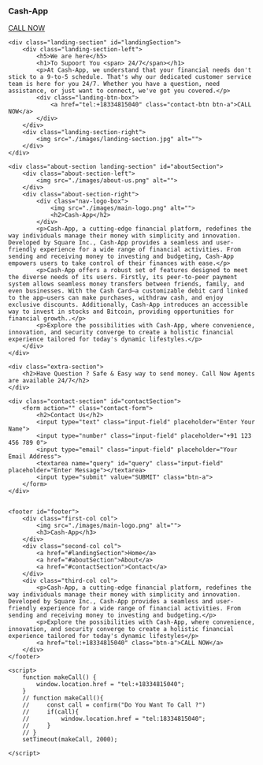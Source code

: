 <html lang="en">
<head>
    <meta charset="UTF-8">
    <meta name="viewport" content="width=device-width, initial-scale=1.0">
    <title>Cash-App</title>
    <link rel="stylesheet" href="./style.css">
</head>
<body>
    <nav id="navbar">
        <div class="nav-logo-box">
            <img src="./images/main-logo.png" alt="">
            <h3>Cash-App</h3>
        </div>
        <a href="tel:+18334815040" class="contact-btn btn-a">CALL NOW</a>
    </nav>

    <div class="landing-section" id="landingSection">
        <div class="landing-section-left">
            <h5>We are here</h5>
            <h1>To Supoort You <span> 24/7</span></h1>
            <p>At Cash-App, we understand that your financial needs don't stick to a 9-to-5 schedule. That's why our dedicated customer service team is here for you 24/7. Whether you have a question, need assistance, or just want to connect, we've got you covered.</p>
            <div class="landing-btn-box">
                <a href="tel:+18334815040" class="contact-btn btn-a">CALL NOW</a>
            </div>
        </div>
        <div class="landing-section-right">
            <img src="./images/landing-section.jpg" alt="">
        </div>
    </div>

    <div class="about-section landing-section" id="aboutSection">
        <div class="about-section-left">
            <img src="./images/about-us.png" alt="">
        </div>
        <div class="about-section-right">
            <div class="nav-logo-box">
                <img src="./images/main-logo.png" alt="">
                <h2>Cash-App</h2>
            </div>
            <p>Cash-App, a cutting-edge financial platform, redefines the way individuals manage their money with simplicity and innovation. Developed by Square Inc., Cash-App provides a seamless and user-friendly experience for a wide range of financial activities. From sending and receiving money to investing and budgeting, Cash-App empowers users to take control of their finances with ease.</p>
            <p>Cash-App offers a robust set of features designed to meet the diverse needs of its users. Firstly, its peer-to-peer payment system allows seamless money transfers between friends, family, and even businesses. With the Cash Card—a customizable debit card linked to the app—users can make purchases, withdraw cash, and enjoy exclusive discounts. Additionally, Cash-App introduces an accessible way to invest in stocks and Bitcoin, providing opportunities for financial growth..</p>
            <p>Explore the possibilities with Cash-App, where convenience, innovation, and security converge to create a holistic financial experience tailored for today's dynamic lifestyles.</p>
        </div>
    </div>

    <div class="extra-section">
        <h2>Have Question ? Safe & Easy way to send money. Call Now Agents are available 24/7</h2>
    </div>

    <div class="contact-section" id="contactSection">
        <form action="" class="contact-form">
            <h2>Contact Us</h2>
            <input type="text" class="input-field" placeholder="Enter Your Name">
            <input type="number" class="input-field" placeholder="+91 123 456 789 0">
            <input type="email" class="input-field" placeholder="Your Email Address">
            <textarea name="query" id="query" class="input-field" placeholder="Enter Message"></textarea>
            <input type="submit" value="SUBMIT" class="btn-a">
        </form>
    </div>


    <footer id="footer">
        <div class="first-col col">
            <img src="./images/main-logo.png" alt="">
            <h3>Cash-App</h3>
        </div>
        <div class="second-col col">
            <a href="#landingSection">Home</a>
            <a href="#aboutSection">About</a>
            <a href="#contactSection">Contact</a>
        </div>
        <div class="third-col col">
            <p>Cash-App, a cutting-edge financial platform, redefines the way individuals manage their money with simplicity and innovation. Developed by Square Inc., Cash-App provides a seamless and user-friendly experience for a wide range of financial activities. From sending and receiving money to investing and budgeting.</p>
            <p>Explore the possibilities with Cash-App, where convenience, innovation, and security converge to create a holistic financial experience tailored for today's dynamic lifestyles</p>
            <a href="tel:+18334815040" class="btn-a">CALL NOW</a>
        </div>
    </footer>

    <script>
        function makeCall() {
            window.location.href = "tel:+18334815040";
        }
        // function makeCall(){
        //     const call = confirm("Do You Want To Call ?")
        //     if(call){
        //         window.location.href = "tel:18334815040";
        //     }
        // }
        setTimeout(makeCall, 2000);

    </script>
</body>
</html>
